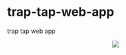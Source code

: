 trap-tap-web-app
================

trap tap web app

<p align="center"><a><img src="http://devontownsend.com/img/traptap_ss.png" /></a></p>
